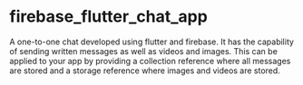 # firebase_flutter_chat_app

A one-to-one chat developed using flutter and firebase. It has the capability of sending written messages as well as videos and images. This can be applied to your app by providing a collection reference where all messages are stored and a storage reference where images and videos are stored.
